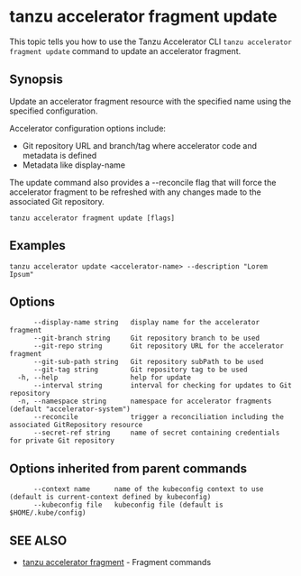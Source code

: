 # tanzu accelerator fragment update

This topic tells you how to use the Tanzu Accelerator CLI `tanzu accelerator fragment update`
command to update an accelerator fragment.

## Synopsis

Update an accelerator fragment resource with the specified name using the specified configuration.

Accelerator configuration options include:
- Git repository URL and branch/tag where accelerator code and metadata is defined
- Metadata like display-name

The update command also provides a --reconcile flag that will force the accelerator fragment to be refreshed
with any changes made to the associated Git repository.

```console
tanzu accelerator fragment update [flags]
```

## Examples

```console
tanzu accelerator update <accelerator-name> --description "Lorem Ipsum"
```

## Options

```console
      --display-name string   display name for the accelerator fragment
      --git-branch string     Git repository branch to be used
      --git-repo string       Git repository URL for the accelerator fragment
      --git-sub-path string   Git repository subPath to be used
      --git-tag string        Git repository tag to be used
  -h, --help                  help for update
      --interval string       interval for checking for updates to Git repository
  -n, --namespace string      namespace for accelerator fragments (default "accelerator-system")
      --reconcile             trigger a reconciliation including the associated GitRepository resource
      --secret-ref string     name of secret containing credentials for private Git repository
```

## Options inherited from parent commands

```console
      --context name      name of the kubeconfig context to use (default is current-context defined by kubeconfig)
      --kubeconfig file   kubeconfig file (default is $HOME/.kube/config)
```

## SEE ALSO

* [tanzu accelerator fragment](tanzu_accelerator_fragment.md)	 - Fragment commands
